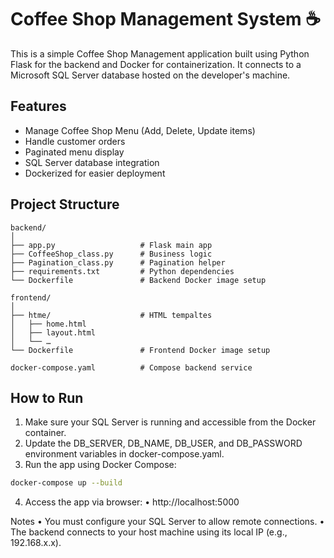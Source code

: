 # Coffee Shop Management System ☕️

This is a simple Coffee Shop Management application built using Python Flask for the backend and Docker for containerization. It connects to a Microsoft SQL Server database hosted on the developer's machine.

## Features

- Manage Coffee Shop Menu (Add, Delete, Update items)
- Handle customer orders
- Paginated menu display
- SQL Server database integration
- Dockerized for easier deployment

## Project Structure
```
backend/
│
├── app.py                   # Flask main app
├── CoffeeShop_class.py      # Business logic
├── Pagination_class.py      # Pagination helper
├── requirements.txt         # Python dependencies
└── Dockerfile               # Backend Docker image setup

frontend/
│
├── htme/                    # HTML tempaltes
│   ├── home.html
│   ├── layout.html
│   └── …
└── Dockerfile               # Frontend Docker image setup

docker-compose.yaml          # Compose backend service
```
## How to Run

1. Make sure your SQL Server is running and accessible from the Docker container.
2. Update the DB_SERVER, DB_NAME, DB_USER, and DB_PASSWORD environment variables in docker-compose.yaml.
3. Run the app using Docker Compose:
```bash
docker-compose up --build
```
4. Access the app via browser:
 • http://localhost:5000

Notes
 • You must configure your SQL Server to allow remote connections.
 • The backend connects to your host machine using its local IP (e.g., 192.168.x.x).